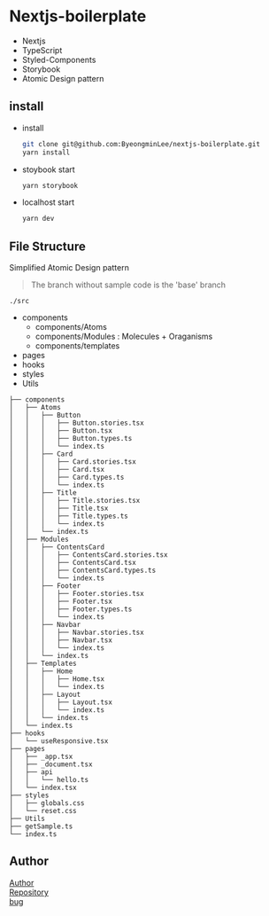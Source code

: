 # Nextjs-boilerplate

- Nextjs
- TypeScript
- Styled-Components
- Storybook
- Atomic Design pattern

## install

- install

  ```sh
  git clone git@github.com:ByeongminLee/nextjs-boilerplate.git
  yarn install
  ```

- stoybook start
  ```sh
  yarn storybook
  ```
- localhost start
  ```sh
  yarn dev
  ```

## File Structure

Simplified Atomic Design pattern

> The branch without sample code is the 'base' branch

<code>./src</code>

- components
  - components/Atoms
  - components/Modules : Molecules + Oraganisms
  - components/templates
- pages
- hooks
- styles
- Utils

```
├── components
│   ├── Atoms
│   │   ├── Button
│   │   │   ├── Button.stories.tsx
│   │   │   ├── Button.tsx
│   │   │   ├── Button.types.ts
│   │   │   └── index.ts
│   │   ├── Card
│   │   │   ├── Card.stories.tsx
│   │   │   ├── Card.tsx
│   │   │   ├── Card.types.ts
│   │   │   └── index.ts
│   │   ├── Title
│   │   │   ├── Title.stories.tsx
│   │   │   ├── Title.tsx
│   │   │   ├── Title.types.ts
│   │   │   └── index.ts
│   │   └── index.ts
│   ├── Modules
│   │   ├── ContentsCard
│   │   │   ├── ContentsCard.stories.tsx
│   │   │   ├── ContentsCard.tsx
│   │   │   ├── ContentsCard.types.ts
│   │   │   └── index.ts
│   │   ├── Footer
│   │   │   ├── Footer.stories.tsx
│   │   │   ├── Footer.tsx
│   │   │   ├── Footer.types.ts
│   │   │   └── index.ts
│   │   ├── Navbar
│   │   │   ├── Navbar.stories.tsx
│   │   │   ├── Navbar.tsx
│   │   │   └── index.ts
│   │   └── index.ts
│   ├── Templates
│   │   ├── Home
│   │   │   ├── Home.tsx
│   │   │   └── index.ts
│   │   ├── Layout
│   │   │   ├── Layout.tsx
│   │   │   └── index.ts
│   │   └── index.ts
│   └── index.ts
├── hooks
│   └── useResponsive.tsx
├── pages
│   ├── _app.tsx
│   ├── _document.tsx
│   ├── api
│   │   └── hello.ts
│   └── index.tsx
├── styles
│   ├── globals.css
│   └── reset.css
├── Utils
├── getSample.ts
└── index.ts
```

## Author

[Author](https://github.com/ByeongminLee/)<br/>
[Repository](https://github.com/ByeongminLee/nextjs-boilerplate)<br/>
[bug](https://github.com/ByeongminLee/nextjs-boilerplate/issues)
